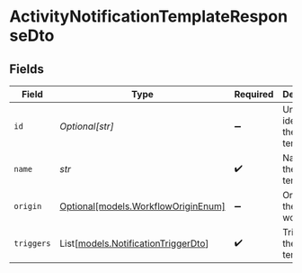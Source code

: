 # ActivityNotificationTemplateResponseDto


## Fields

| Field                                                                      | Type                                                                       | Required                                                                   | Description                                                                |
| -------------------------------------------------------------------------- | -------------------------------------------------------------------------- | -------------------------------------------------------------------------- | -------------------------------------------------------------------------- |
| `id`                                                                       | *Optional[str]*                                                            | :heavy_minus_sign:                                                         | Unique identifier of the template                                          |
| `name`                                                                     | *str*                                                                      | :heavy_check_mark:                                                         | Name of the template                                                       |
| `origin`                                                                   | [Optional[models.WorkflowOriginEnum]](../models/workfloworiginenum.md)     | :heavy_minus_sign:                                                         | Origin of the workflow                                                     |
| `triggers`                                                                 | List[[models.NotificationTriggerDto](../models/notificationtriggerdto.md)] | :heavy_check_mark:                                                         | Triggers of the template                                                   |